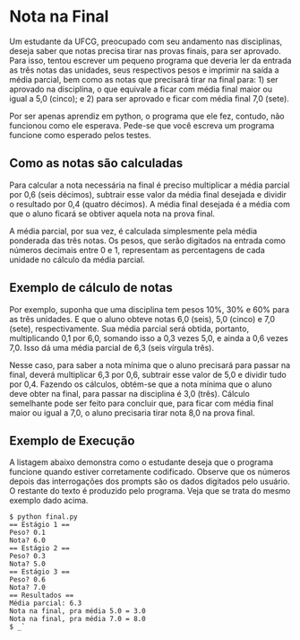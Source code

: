 # Nota na Final
Um estudante da UFCG, preocupado com seu andamento nas disciplinas, deseja saber que notas precisa tirar nas provas 
finais, para ser aprovado. Para isso, tentou escrever um pequeno programa que deveria ler da entrada as três notas das 
unidades, seus respectivos pesos e imprimir na saída a média parcial, bem como as notas que precisará tirar na final 
para: 1) ser aprovado na disciplina, o que equivale a ficar com média final maior ou igual a 5,0 (cinco); e 2) para ser 
aprovado e ficar com média final 7,0 (sete).

Por ser apenas aprendiz em python, o programa que ele fez, contudo, não funcionou como ele esperava. Pede-se que você 
escreva um programa funcione como esperado pelos testes.

## Como as notas são calculadas
Para calcular a nota necessária na final é preciso multiplicar a média parcial por 0,6 (seis décimos), subtrair esse 
valor da média final desejada e dividir o resultado por 0,4 (quatro décimos). A média final desejada é a média com que o
aluno ficará se obtiver aquela nota na prova final.

A média parcial, por sua vez, é calculada simplesmente pela média ponderada das três notas. Os pesos, que serão 
digitados na entrada como números decimais entre 0 e 1, representam as percentagens de cada unidade no cálculo da média
parcial.

## Exemplo de cálculo de notas
Por exemplo, suponha que uma disciplina tem pesos 10%, 30% e 60% para as três unidades. E que o aluno obteve notas 6,0
(seis), 5,0 (cinco) e 7,0 (sete), respectivamente. Sua média parcial será obtida, portanto, multiplicando 0,1 por 6,0,
somando isso a 0,3 vezes 5,0, e ainda a 0,6 vezes 7,0. Isso dá uma média parcial de 6,3 (seis vírgula três).

Nesse caso, para saber a nota mínima que o aluno precisará para passar na final, deverá multiplicar 6,3 por 0,6, 
subtrair esse valor de 5,0 e dividir tudo por 0,4. Fazendo os cálculos, obtém-se que a nota mínima que o aluno deve 
obter na final, para passar na disciplina é 3,0 (três). Cálculo semelhante pode ser feito para concluir que, para ficar
com média final maior ou igual a 7,0, o aluno precisaria tirar nota 8,0 na prova final.

## Exemplo de Execução
A listagem abaixo demonstra como o estudante deseja que o programa funcione quando estiver corretamente codificado. 
Observe que os números depois das interrogações dos prompts são os dados digitados pelo usuário. O restante do texto é 
produzido pelo programa. Veja que se trata do mesmo exemplo dado acima.

```
$ python final.py
== Estágio 1 ==
Peso? 0.1
Nota? 6.0
== Estágio 2 ==
Peso? 0.3
Nota? 5.0
== Estágio 3 ==
Peso? 0.6
Nota? 7.0
== Resultados ==
Média parcial: 6.3
Nota na final, pra média 5.0 = 3.0
Nota na final, pra média 7.0 = 8.0
$ _`
```